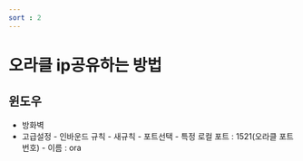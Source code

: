 ```yaml
---
sort : 2
---
```


# 오라클 ip공유하는 방법

## 윈도우

- 방화벽
- 고급설정 - 인바운드 규칙 - 새규칙 - 포트선택 - 특정 로컬 포트 : 1521(오라클 포트번호) - 이름 : ora
